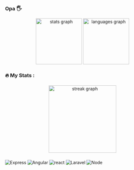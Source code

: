 ### Opa 🖐
<div align="center">
  <img src="https://github-readme-stats.vercel.app/api?username=Gilvan-Saraiva&hide_title=false&hide_rank=false&show_icons=true&include_all_commits=true&count_private=true&disable_animations=false&theme=dark&locale=en&hide_border=false&order=1" height="150" alt="stats graph"  />
  <img src="https://github-readme-stats.vercel.app/api/top-langs?username=Gilvan-Saraiva&locale=en&hide_title=false&layout=compact&card_width=320&langs_count=5&theme=dark&hide_border=false&order=2" height="150" alt="languages graph"  />
</div>


<h3 align="left">🔥   My Stats :</h3>

###

<div align="center">
  <img src="https://streak-stats.demolab.com?user=Gilvan-Saraiva&locale=en&mode=daily&theme=dark&hide_border=false&border_radius=5&order=3" height="220" alt="streak graph"  />
</div>

###
###

![Express](https://icongr.am/devicon/express-original.svg?size=69&color=00ffee)
![Angular](https://icongr.am/devicon/angularjs-original.svg?size=69&color=00ffee)
![react](https://icongr.am/devicon/react-original.svg?size=69&color=00ffee)
![Laravel](https://icongr.am/devicon/laravel-plain.svg?size=69&color=ffffff)
![Node](https://icongr.am/devicon/nodejs-original.svg?size=69&color=ffffff)



